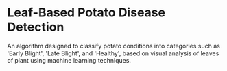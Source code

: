 # Leaf-Based Potato Disease Detection
An algorithm designed to classify potato conditions into categories such as 'Early Blight', 'Late Blight', and 'Healthy', based on visual analysis of leaves of plant using machine learning techniques.
